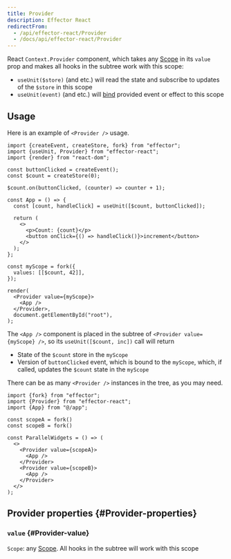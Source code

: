 ```yaml
---
title: Provider
description: Effector React
redirectFrom:
  - /api/effector-react/Provider
  - /docs/api/effector-react/Provider
---
```


React `Context.Provider` component, which takes any [Scope](/en/api/effector/Scope) in its `value` prop and makes all hooks in the subtree work with this scope:

- `useUnit($store)` (and etc.) will read the state and subscribe to updates of the `$store` in this scope
- `useUnit(event)` (and etc.) will [bind](/en/api/effector/scopeBind) provided event or effect to this scope

## Usage

Here is an example of `<Provider />` usage.

```tsx
import {createEvent, createStore, fork} from "effector";
import {useUnit, Provider} from "effector-react";
import {render} from "react-dom";

const buttonClicked = createEvent();
const $count = createStore(0);

$count.on(buttonClicked, (counter) => counter + 1);

const App = () => {
  const [count, handleClick] = useUnit([$count, buttonClicked]);

  return (
    <>
      <p>Count: {count}</p>
      <button onClick={() => handleClick()}>increment</button>
    </>
  );
};

const myScope = fork({
  values: [[$count, 42]],
});

render(
  <Provider value={myScope}>
    <App />
  </Provider>,
  document.getElementById("root"),
);
```

The `<App />` component is placed in the subtree of `<Provider value={myScope} />`, so its `useUnit([$count, inc])` call will return

- State of the `$count` store in the `myScope`
- Version of `buttonClicked` event, which is bound to the `myScope`, which, if called, updates the `$count` state in the `myScope`

There can be as many `<Provider />` instances in the tree, as you may need.

```tsx
import {fork} from "effector";
import {Provider} from "effector-react";
import {App} from "@/app";

const scopeA = fork()
const scopeB = fork()

const ParallelWidgets = () => (
  <>
    <Provider value={scopeA}>
      <App />
    </Provider>
    <Provider value={scopeB}>
      <App />
    </Provider>
  </>
);
```

## Provider properties {#Provider-properties}

### `value` {#Provider-value}

`Scope`: any [Scope](/en/api/effector/Scope). All hooks in the subtree will work with this scope
